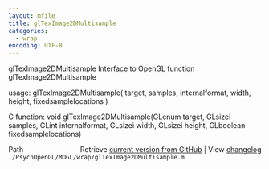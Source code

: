 ```yaml
---
layout: mfile
title: glTexImage2DMultisample
categories:
  - wrap
encoding: UTF-8
---
```


glTexImage2DMultisample  Interface to OpenGL function glTexImage2DMultisample

usage:  glTexImage2DMultisample( target, samples, internalformat, width, height, fixedsamplelocations )

C function:  void glTexImage2DMultisample(GLenum target, GLsizei samples, GLint internalformat, GLsizei width, GLsizei height, GLboolean fixedsamplelocations)


<div class="code_header" style="text-align:right;">
  <span style="float:left;">Path&nbsp;&nbsp;</span> <span class="counter">Retrieve <a href=
  "https://raw.github.com/Psychtoolbox-3/Psychtoolbox-3/beta/./PsychOpenGL/MOGL/wrap/glTexImage2DMultisample.m">current version from GitHub</a> | View <a href=
  "https://github.com/Psychtoolbox-3/Psychtoolbox-3/commits/beta/./PsychOpenGL/MOGL/wrap/glTexImage2DMultisample.m">changelog</a></span>
</div>
<div class="code">
  <code>./PsychOpenGL/MOGL/wrap/glTexImage2DMultisample.m</code>
</div>
